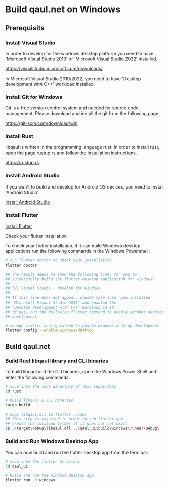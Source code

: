 # Build qaul.net on Windows

## Prerequisits
### Install Visual Studio

In order to develop for the windows desktop platform you need to have 'Microsoft Visual Studio 2019' or 'Microsoft Visual Studio 2022' installed.

<https://visualstudio.microsoft.com/downloads/>

In Microsoft Visual Studio 2019/2022, you need to have 'Desktop development with C++' workload installed.

### Install Git for Windows

Git is a free version control system and needed for source code management.
Please download and install the git from the following page:

<https://git-scm.com/download/win>

### Install Rust

libqaul is written in the programming language rust.
In order to install rust, open the page [rustup.rs](https://rustup.rs) and follow the installation instructions.

<https://rustup.rs>

### Install Android Studio

If you wan't to build and develop for Android OS devices, you need to install 'Android Studio'

[Install Android Studio](qaul/flutter/android.md)


### Install Flutter

[Install Flutter](qaul/flutter/flutter-install.md)

Check your flutter Installation 

To check your flutter installation, if it can build Windows desktop applications run the following commands in the Windows Powershell:

```sh
# run flutter doctor to check your installation
flutter doctor

## The result needs to show the following line, for you to 
## successfully build the flutter desktop application for windows:
## 
## [√] Visual Studio - develop for Windows
## 
## If this line does not appear, please make sure, you installed 
## 'Microsoft Visual Studio 2019' and enabled the 
## 'Desktop development with C++' workload in it.
## If yes, run the following flutter command to enable windows desktop
## development:

# change flutter configuration to enable windows desktop development
flutter config --enable-windows-desktop
```

## Build qaul.net

### Build Rust libqaul library and CLI binaries

To build libqaul and the CLI binaries, open the Windows Power Shell and enter the following commands:

```sh
# move into the rust directory of this repository
cd rust

# build libqaul & CLI binaries
cargo build

# copy libqaul.dll to flutter runner
## this step is required in order to run flutter app
## create the location folder if it does not yet exist
cp .\target\debug\libqaul.dll ..\qaul_ui\build\windows\runner\Debug\
```

### Build and Run Windows Desktop App

You can now build and run the flutter desktop app from the terminal:

```sh
# move into the flutter directory
cd qaul_ui

# build and run the Windows desktop app
flutter run -d windows
```
